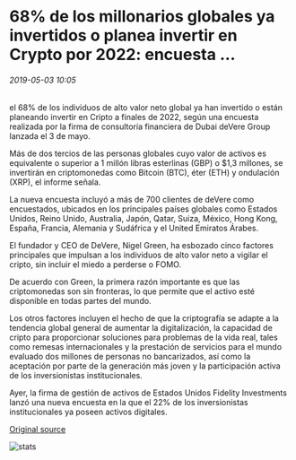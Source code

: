 # 68% de los millonarios globales ya invertidos o planea invertir en Crypto por 2022: encuesta ...

###### 2019-05-03 10:05

el 68% de los individuos de alto valor neto global ya han invertido o están planeando invertir en Cripto a finales de 2022, según una encuesta realizada por la firma de consultoría financiera de Dubai deVere Group lanzada el 3 de mayo.

Más de dos tercios de las personas globales cuyo valor de activos es equivalente o superior a 1 millón libras esterlinas (GBP) o $1,3 millones, se invertirán en criptomonedas como Bitcoin (BTC), éter (ETH) y ondulación (XRP), el informe señala.

La nueva encuesta incluyó a más de 700 clientes de deVere como encuestados, ubicados en los principales países globales como Estados Unidos, Reino Unido, Australia, Japón, Qatar, Suiza, México, Hong Kong, España, Francia, Alemania y Sudáfrica y el United Emiratos Árabes.

El fundador y CEO de DeVere, Nigel Green, ha esbozado cinco factores principales que impulsan a los individuos de alto valor neto a vigilar el cripto, sin incluir el miedo a perderse o FOMO.

De acuerdo con Green, la primera razón importante es que las criptomonedas son sin fronteras, lo que permite que el activo esté disponible en todas partes del mundo.

Los otros factores incluyen el hecho de que la criptografía se adapte a la tendencia global general de aumentar la digitalización, la capacidad de cripto para proporcionar soluciones para problemas de la vida real, tales como remesas internacionales y la prestación de servicios para el mundo evaluado dos millones de personas no bancarizados, así como la aceptación por parte de la generación más joven y la participación activa de los inversionistas institucionales.

Ayer, la firma de gestión de activos de Estados Unidos Fidelity Investments lanzó una nueva encuesta en la que el 22% de los inversionistas institucionales ya poseen activos digitales.

[Original source](https://cointelegraph.com/news/68-of-global-millionaires-already-invested-or-plan-to-invest-in-crypto-by-2022-survey)

![stats](https://c.statcounter.com/11760860/0/a89fa40b/1/ "stats")